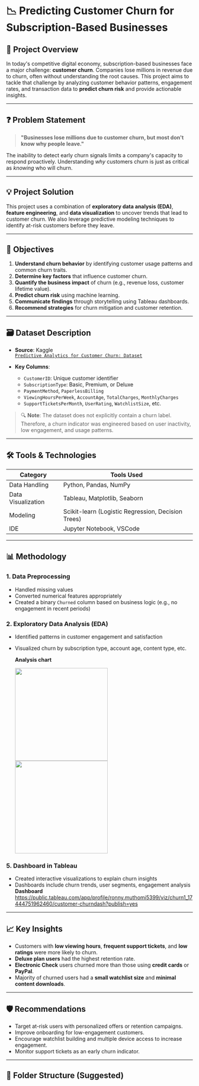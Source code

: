 # 📉 Predicting Customer Churn for Subscription-Based Businesses

## 📌 Project Overview

In today's competitive digital economy, subscription-based businesses face a major challenge: **customer churn**. Companies lose millions in revenue due to churn, often without understanding the root causes. This project aims to tackle that challenge by analyzing customer behavior patterns, engagement rates, and transaction data to **predict churn risk** and provide actionable insights.

---

## ❓ Problem Statement

> **"Businesses lose millions due to customer churn, but most don't know why people leave."**

The inability to detect early churn signals limits a company's capacity to respond proactively. Understanding *why* customers churn is just as critical as *knowing* who will churn.

---

## 💡 Project Solution

This project uses a combination of **exploratory data analysis (EDA)**, **feature engineering**, and **data visualization** to uncover trends that lead to customer churn. We also leverage predictive modeling techniques to identify at-risk customers before they leave.

---

## 🎯 Objectives

1. **Understand churn behavior** by identifying customer usage patterns and common churn traits.
2. **Determine key factors** that influence customer churn.
3. **Quantify the business impact** of churn (e.g., revenue loss, customer lifetime value).
4. **Predict churn risk** using machine learning.
5. **Communicate findings** through storytelling using Tableau dashboards.
6. **Recommend strategies** for churn mitigation and customer retention.

---

## 🗃️ Dataset Description

- **Source**: Kaggle  
  [`Predictive Analytics for Customer Churn: Dataset`](https://www.kaggle.com/datasets/safrin03/predictive-analytics-for-customer-churn-dataset)

- **Key Columns**:
  - `CustomerID`: Unique customer identifier  
  - `SubscriptionType`: Basic, Premium, or Deluxe  
  - `PaymentMethod`, `PaperlessBilling`  
  - `ViewingHoursPerWeek`, `AccountAge`, `TotalCharges`, `MonthlyCharges`  
  - `SupportTicketsPerMonth`, `UserRating`, `WatchlistSize`, etc.  

> 🔍 **Note**: The dataset does not explicitly contain a churn label. Therefore, a churn indicator was engineered based on user inactivity, low engagement, and usage patterns.

---

## 🛠️ Tools & Technologies

| Category        | Tools Used                              |
|----------------|------------------------------------------|
| Data Handling   | Python, Pandas, NumPy                    |
| Data Visualization | Tableau, Matplotlib, Seaborn        |
| Modeling        | Scikit-learn (Logistic Regression, Decision Trees) |
| IDE             | Jupyter Notebook, VSCode                |

---

## 📊 Methodology

### 1. Data Preprocessing
- Handled missing values
- Converted numerical features appropriately
- Created a binary `Churned` column based on business logic (e.g., no engagement in recent periods)

### 2. Exploratory Data Analysis (EDA)
- Identified patterns in customer engagement and satisfaction
- Visualized churn by subscription type, account age, content type, etc.

  **Analysis chart**
  
   <img src="https://github.com/user-attachments/assets/4c217e92-f6c2-40ae-8a94-be527759de07" height="250">

   <img src="https://github.com/user-attachments/assets/2e17651f-d6df-46ed-826c-2f8456f18f3b" height="250">


### 5. Dashboard in Tableau
- Created interactive visualizations to explain churn insights
- Dashboards include churn trends, user segments, engagement analysis
  **Dashboard**
  https://public.tableau.com/app/profile/ronny.muthomi5399/viz/churn1_17444751962460/customer-churndash?publish=yes

---

## 📈 Key Insights

- Customers with **low viewing hours**, **frequent support tickets**, and **low ratings** were more likely to churn.
- **Deluxe plan users** had the highest retention rate.
- **Electronic Check** users churned more than those using **credit cards** or **PayPal**.
- Majority of churned users had a **small watchlist size** and **minimal content downloads**.

---

## 🛡️ Recommendations

- Target at-risk users with personalized offers or retention campaigns.
- Improve onboarding for low-engagement customers.
- Encourage watchlist building and multiple device access to increase engagement.
- Monitor support tickets as an early churn indicator.

---

## 📌 Folder Structure (Suggested)

